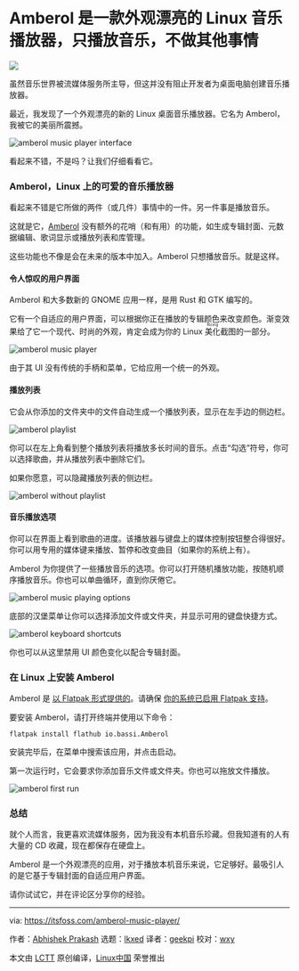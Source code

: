 [#]: subject: "Amberol is a Stunning Looking Music Player for Linux That Just Plays Music and Nothing Else"
[#]: via: "https://itsfoss.com/amberol-music-player/"
[#]: author: "Abhishek Prakash https://itsfoss.com/author/abhishek/"
[#]: collector: "lkxed"
[#]: translator: "geekpi"
[#]: reviewer: "wxy"
[#]: publisher: "wxy"
[#]: url: "https://linux.cn/article-14700-1.html"

Amberol 是一款外观漂亮的 Linux 音乐播放器，只播放音乐，不做其他事情
======

![](https://img.linux.net.cn/data/attachment/album/202206/12/155846b0sbsvtt1et70ttf.jpg)

虽然音乐世界被流媒体服务所主导，但这并没有阻止开发者为桌面电脑创建音乐播放器。

最近，我发现了一个外观漂亮的新的 Linux 桌面音乐播放器。它名为 Amberol，我被它的美丽所震撼。

![amberol music player interface][1]

看起来不错，不是吗？让我们仔细看看它。

### Amberol，Linux 上的可爱的音乐播放器

看起来不错是它所做的两件（或几件）事情中的一件。另一件事是播放音乐。

这就是它，[Amberol][2] 没有额外的花哨（和有用）的功能，如生成专辑封面、元数据编辑、歌词显示或播放列表和库管理。

这些功能也不像是会在未来的版本中加入。Amberol 只想播放音乐。就是这样。

#### 令人惊叹的用户界面

Amberol 和大多数新的 GNOME 应用一样，是用 Rust 和 GTK 编写的。

它有一个自适应的用户界面，可以根据你正在播放的专辑颜色来改变颜色。渐变效果给了它一个现代、时尚的外观，肯定会成为你的 Linux <ruby>美化<rt>Ricing</rt></ruby>截图的一部分。

![amberol music player][3]

由于其 UI 没有传统的手柄和菜单，它给应用一个统一的外观。

#### 播放列表

它会从你添加的文件夹中的文件自动生成一个播放列表，显示在左手边的侧边栏。

![amberol playlist][4]

你可以在左上角看到整个播放列表将播放多长时间的音乐。点击“勾选”符号，你可以选择歌曲，并从播放列表中删除它们。

如果你愿意，可以隐藏播放列表的侧边栏。

![amberol without playlist][5]

#### 音乐播放选项

你可以在界面上看到歌曲的进度。该播放器与键盘上的媒体控制按钮整合得很好。你可以用专用的媒体键来播放、暂停和改变曲目（如果你的系统上有）。

Amberol 为你提供了一些播放音乐的选项。你可以打开随机播放功能，按随机顺序播放音乐。你也可以单曲循环，直到你厌倦它。

![amberol music playing options][6]

底部的汉堡菜单让你可以选择添加文件或文件夹，并显示可用的键盘快捷方式。

![amberol keyboard shortcuts][7]

你也可以从这里禁用 UI 颜色变化以配合专辑封面。

### 在 Linux 上安装 Amberol

Amberol 是 [以 Flatpak 形式提供的][8]。请确保 [你的系统已启用 Flatpak 支持][9]。

要安装 Amberol，请打开终端并使用以下命令：

```
flatpak install flathub io.bassi.Amberol
```

安装完毕后，在菜单中搜索该应用，并点击启动。

第一次运行时，它会要求你添加音乐文件或文件夹。你也可以拖放文件播放。

![amberol first run][10]

### 总结

就个人而言，我更喜欢流媒体服务，因为我没有本机音乐珍藏。但我知道有的人有大量的 CD 收藏，现在都保存在硬盘上。

Amberol 是一个外观漂亮的应用，对于播放本机音乐来说，它足够好。最吸引人的是它基于专辑封面的自适应用户界面。

请你试试它，并在评论区分享你的经验。

--------------------------------------------------------------------------------

via: https://itsfoss.com/amberol-music-player/

作者：[Abhishek Prakash][a]
选题：[lkxed][b]
译者：[geekpi](https://github.com/geekpi)
校对：[wxy](https://github.com/wxy)

本文由 [LCTT](https://github.com/LCTT/TranslateProject) 原创编译，[Linux中国](https://linux.cn/) 荣誉推出

[a]: https://itsfoss.com/author/abhishek/
[b]: https://github.com/lkxed
[1]: https://itsfoss.com/wp-content/uploads/2022/06/amberol-music-player-interface-800x693.png
[2]: https://apps.gnome.org/app/io.bassi.Amberol/
[3]: https://itsfoss.com/wp-content/uploads/2022/06/amberol-music-player-800x580.png
[4]: https://itsfoss.com/wp-content/uploads/2022/06/Amberol-playlist-800x548.png
[5]: https://itsfoss.com/wp-content/uploads/2022/06/amberol-without-playlist-800x693.png
[6]: https://itsfoss.com/wp-content/uploads/2022/06/Amberol-music-playing-options-800x548.png
[7]: https://itsfoss.com/wp-content/uploads/2022/06/Amberol-keyboard-shortcuts-800x528.png
[8]: https://flathub.org/apps/details/io.bassi.Amberol
[9]: https://itsfoss.com/flatpak-guide/
[10]: https://itsfoss.com/wp-content/uploads/2022/06/amberol-first-run-800x693.png
